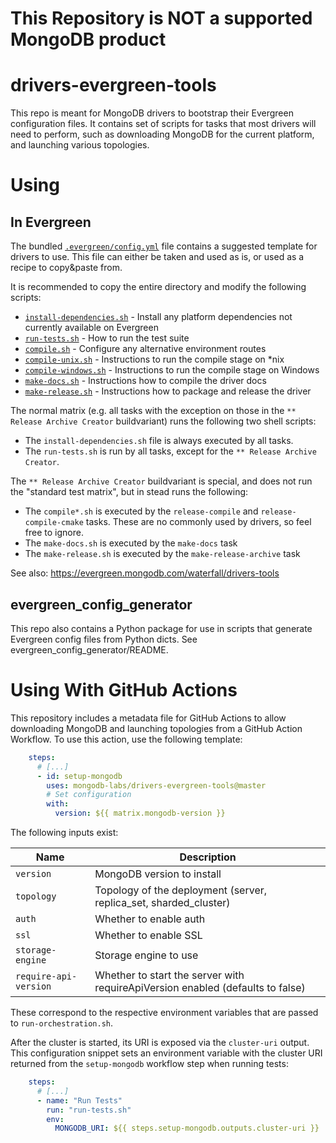 # This Repository is NOT a supported MongoDB product

# drivers-evergreen-tools

This repo is meant for MongoDB drivers to bootstrap their Evergreen
configuration files.
It contains set of scripts for tasks that most drivers will need to perform,
such as downloading MongoDB for the current platform, and launching various
topologies.

# Using

## In Evergreen

The bundled [`.evergreen/config.yml`](.evergreen/config.yml) file contains a
suggested template for drivers to use.
This file can either be taken and used as is, or used as a recipe to copy&paste from.

It is recommended to copy the entire directory and modify the following scripts:
- [`install-dependencies.sh`](.evergreen/install-dependencies.sh) - Install any platform dependencies not currently available on Evergreen
- [`run-tests.sh`](.evergreen/run-tests.sh) - How to run the test suite
- [`compile.sh`](.evergreen/compile.sh) - Configure any alternative environment routes
- [`compile-unix.sh`](.evergreen/compile-unix.sh) - Instructions to run the compile stage on *nix
- [`compile-windows.sh`](.evergreen/compile-windows.sh) - Instructions to run the compile stage on Windows
- [`make-docs.sh`](.evergreen/make-docs.sh) - Instructions how to compile the driver docs
- [`make-release.sh`](.evergreen/make-release.sh) - Instructions how to package and release the driver


The normal matrix (e.g. all tasks with the exception on those in the `** Release Archive Creator` buildvariant) runs the following two shell scripts:
- The `install-dependencies.sh` file is always executed by all tasks.
- The `run-tests.sh` is run by all tasks, except for the `** Release Archive Creator`.

The `** Release Archive Creator` buildvariant is special, and does not run the "standard test matrix", but in stead runs the following:
- The `compile*.sh` is executed by the `release-compile` and `release-compile-cmake` tasks. These are no commonly used by drivers, so feel free to ignore.
- The `make-docs.sh` is executed by the `make-docs` task
- The `make-release.sh` is executed by the `make-release-archive` task


See also:
https://evergreen.mongodb.com/waterfall/drivers-tools

## evergreen_config_generator

This repo also contains a Python package for use in scripts that generate
Evergreen config files from Python dicts. See evergreen_config_generator/README.

# Using With GitHub Actions

This repository includes a metadata file for GitHub Actions to allow downloading
MongoDB and launching topologies from a GitHub Action Workflow. To use this
action, use the following template:

```yaml
    steps:
      # [...]
      - id: setup-mongodb
        uses: mongodb-labs/drivers-evergreen-tools@master
        # Set configuration
        with:
          version: ${{ matrix.mongodb-version }}
```

The following inputs exist:

| Name | Description |
| --- | --- |
| `version` | MongoDB version to install |
| `topology` | Topology of the deployment (server, replica_set, sharded_cluster) |
| `auth` | Whether to enable auth |
| `ssl` | Whether to enable SSL |
| `storage-engine` | Storage engine to use |
| `require-api-version` | Whether to start the server with requireApiVersion enabled (defaults to false) |

These correspond to the respective environment variables that are passed to `run-orchestration.sh`.

After the cluster is started, its URI is exposed via the `cluster-uri` output.
This configuration snippet sets an environment variable with the cluster URI
returned from the `setup-mongodb` workflow step when running tests:
```yaml
    steps:
      # [...]
      - name: "Run Tests"
        run: "run-tests.sh"
        env:
          MONGODB_URI: ${{ steps.setup-mongodb.outputs.cluster-uri }}
```
